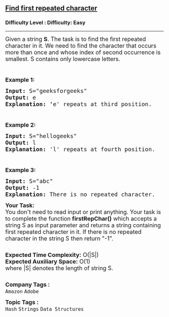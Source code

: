 <h2><a href="https://www.geeksforgeeks.org/problems/find-first-repeated-character4108/1?page=1&company=Amazon&difficulty=Easy&status=unsolved&sortBy=submissions">Find first repeated character</a></h2><h3>Difficulty Level : Difficulty: Easy</h3><hr><div class="problems_problem_content__Xm_eO"><p><span style="font-size: 18px;">Given a string <strong>S</strong>. The task is to&nbsp;find the first repeated character in it. We need to find the character that occurs more than once and whose index of second occurrence is smallest. S contains only lowercase letters.</span></p>
<p>&nbsp;</p>
<p><span style="font-size: 18px;"><strong>Example 1:</strong></span></p>
<pre><span style="font-size: 18px;"><strong>Input:</strong> S="geeksforgeeks"
<strong>Output:</strong> e
<strong>Explanation: '</strong>e' repeats at third position.
</span></pre>
<p>&nbsp;</p>
<p><span style="font-size: 18px;"><strong>Example 2:</strong></span></p>
<pre><span style="font-size: 18px;"><strong>Input:</strong> S="hellogeeks"</span><span style="font-size: 18px;">
<strong>Output:</strong> l
<strong>Explanation: </strong>'l' repeats at fourth position.</span></pre>
<p>&nbsp;</p>
<p><span style="font-size: 18px;"><strong>Example 3:</strong></span></p>
<pre><span style="font-size: 18px;"><strong>Input:</strong> S="abc"</span><span style="font-size: 18px;">
<strong>Output:</strong> -1
<strong>Explanation: </strong>There is no repeated character.</span></pre>
<p><span style="font-size: 18px;"><strong>Your Task:&nbsp;&nbsp;</strong><br>You don't need to read input or print anything. Your task is to complete the function&nbsp;<strong>firstRepChar()</strong>&nbsp;which accepts a string S&nbsp;as input parameter and returns a string containing first repeated character in it. If there is no repeated character in the string S then return "-1".</span><br>&nbsp;</p>
<p><span style="font-size: 18px;"><strong>Expected Time Complexity:</strong>&nbsp;O(|S|)&nbsp;<br><strong>Expected Auxiliary Space:</strong>&nbsp;O(1)<br>where |S| denotes the length of string S.</span><br>&nbsp;</p></div><p><span style=font-size:18px><strong>Company Tags : </strong><br><code>Amazon</code>&nbsp;<code>Adobe</code>&nbsp;<br><p><span style=font-size:18px><strong>Topic Tags : </strong><br><code>Hash</code>&nbsp;<code>Strings</code>&nbsp;<code>Data Structures</code>&nbsp;